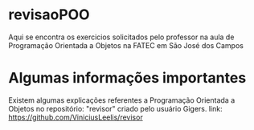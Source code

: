 # revisaoPOO
Aqui se encontra os exercicios solicitados pelo professor na aula de Programação Orientada a Objetos na FATEC em São José dos Campos 

# Algumas informações importantes 
 Existem algumas explicações referentes a Programação Orientada a Objetos no repositório: "revisor" criado pelo usuário Gigers.
 link: https://github.com/ViniciusLeelis/revisor
 


